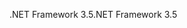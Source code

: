 <span data-ttu-id="09061-101">.NET Framework 3.5</span><span class="sxs-lookup"><span data-stu-id="09061-101">.NET Framework 3.5</span></span>
